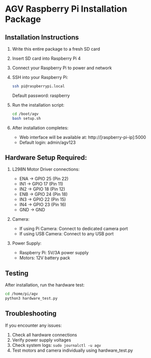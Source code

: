 # AGV Raspberry Pi Installation Package

## Installation Instructions

1. Write this entire package to a fresh SD card
2. Insert SD card into Raspberry Pi 4
3. Connect your Raspberry Pi to power and network
4. SSH into your Raspberry Pi:
   ```bash
   ssh pi@raspberrypi.local
   ```
   Default password: raspberry

5. Run the installation script:
   ```bash
   cd /boot/agv
   bash setup.sh
   ```

6. After installation completes:
   - Web interface will be available at: http://[raspberry-pi-ip]:5000
   - Default login: admin/agv123

## Hardware Setup Required:
1. L298N Motor Driver connections:
   - ENA -> GPIO 25 (Pin 22)
   - IN1 -> GPIO 17 (Pin 11)
   - IN2 -> GPIO 18 (Pin 12)
   - ENB -> GPIO 24 (Pin 18)
   - IN3 -> GPIO 22 (Pin 15)
   - IN4 -> GPIO 23 (Pin 16)
   - GND -> GND

2. Camera:
   - If using Pi Camera: Connect to dedicated camera port
   - If using USB Camera: Connect to any USB port

3. Power Supply:
   - Raspberry Pi: 5V/3A power supply
   - Motors: 12V battery pack

## Testing
After installation, run the hardware test:
```bash
cd /home/pi/agv
python3 hardware_test.py
```

## Troubleshooting
If you encounter any issues:
1. Check all hardware connections
2. Verify power supply voltages
3. Check system logs: `sudo journalctl -u agv`
4. Test motors and camera individually using hardware_test.py
